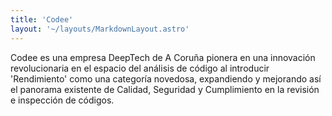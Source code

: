 ```yaml
---
title: 'Codee'
layout: '~/layouts/MarkdownLayout.astro'
---
```


Codee es una empresa DeepTech de A Coruña pionera en una innovación revolucionaria en el espacio del análisis de código al introducir 'Rendimiento' como una categoría novedosa, expandiendo y mejorando así el panorama existente de Calidad, Seguridad y Cumplimiento en la revisión e inspección de códigos. 

